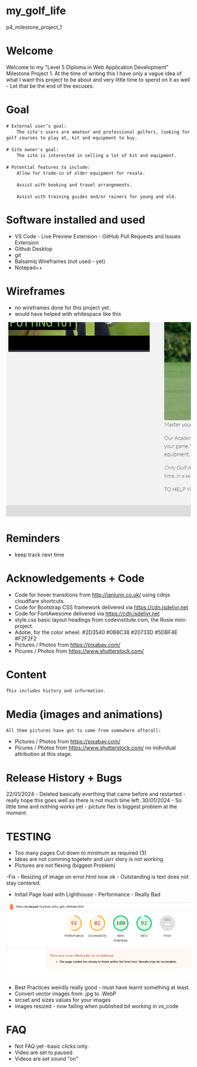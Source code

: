 # my_golf_life
 p4_milestone_project_1

# Welcome
Welcome to my "Level 5 Diploma in Web Application Development" Milestone Project 1.
At the time of writing this I have only a vague idea of what I want this project to be about and very little time to spend on it as well - Let that be the end of the excuses.

# Goal
	# External user’s goal:
		The site's users are amateur and professional golfers, looking for golf courses to play at, kit and equipment to buy.

	# Site owner's goal:
		The site is interested in selling a lot of kit and equipment.

	# Potential features to include:
		Allow for trade-in of older equipment for resale.

		Assist with booking and travel arrangements.

		Assist with training guides and/or rainers for young and old.

# Software installed and used
- 	VS Code
		- Live Preview Extension
		- GitHub Pull Requests and Issues Extension
- 	Github Desktop
- 	git 
- 	Balsamiq Wireframes (not used - yet)
- 	Notepad++
	
# Wireframes
-	no wireframes done for this project yet.
- would have helped with whitespace like this 
<img src="assets/images/whitespace.png">

# Reminders
- keep track next time

# Acknowledgements + Code
- 	Code for hover transitions from http://ianlunn.co.uk/ using cdnjs cloudflare shortcuts.
- 	Code for Bootstrap CSS framework delivered via https://cdn.jsdelivr.net
- 	Code for FontAwesome delivered via https://cdn.jsdelivr.net
- 	style.css basic layout headings from codeinstitute.com, the Rosie mini-project.
-	Adobe, for the color wheel.  #2D3540	#0B8C38	#20733D #5DBF4E #F2F2F2
-	Pictures / Photos from https://pixabay.com/
-	Picures / Photos from https://www.shutterstock.com/
	
# Content
	This includes history and information.
		

# Media (images and animations)
	All them pictures have got to come from somewhere afterall:
-	Pictures / Photos from https://pixabay.com/
-	Picures / Photos from https://www.shutterstock.com/
		no individual attribution at this stage.
	
# Release History + Bugs
22/01/2024 - Deleted basically everthing that came before and restarted - really hope this goes well as there is not much time left.
30/01/2024 - So little time and nothing works yet - picture flex is biggest problem at the moment.

# TESTING
-	Too many pages
		Cut down to minimum as required (3)
-	Ideas are not comming togetehr and usrr story is not working.
-	Pictures are not flexing (biggest Problem)

-Fix - Resizing of image on error.html now ok
		- Outstanding is text does not stay centered.

- Initail Page load with Lighthouse - Performance - Really Bad
<img src="assets/images/page-load-initial.png">

- Best Practices weirdly really good - must have learnt something at least.
- Convert vector images from .jpg to .WebP
- srcset and sizes values for your images
- images resized - now failing when published bit working in vs_code



# FAQ
-	Not FAQ yet -basic clicks only.
-	Video are set to paused
-	Videos are set sound "on"
